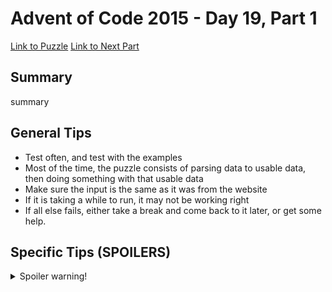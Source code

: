 # Advent of Code 2015 - Day 19, Part 1

[Link to Puzzle](https://adventofcode.com/2015/day/19)
[Link to Next Part](https://github.com/CodingAP/unofficial-aoc-syllabus/blob/main/years/2015/day19/part2.md)

## Summary
summary

## General Tips
- Test often, and test with the examples
- Most of the time, the puzzle consists of parsing data to usable data, then doing something with that usable data
- Make sure the input is the same as it was from the website
- If it is taking a while to run, it may not be working right
- If all else fails, either take a break and come back to it later, or get some help.

## Specific Tips (SPOILERS)
<details> <summary>Spoiler warning!</summary>

specific tips

</details>